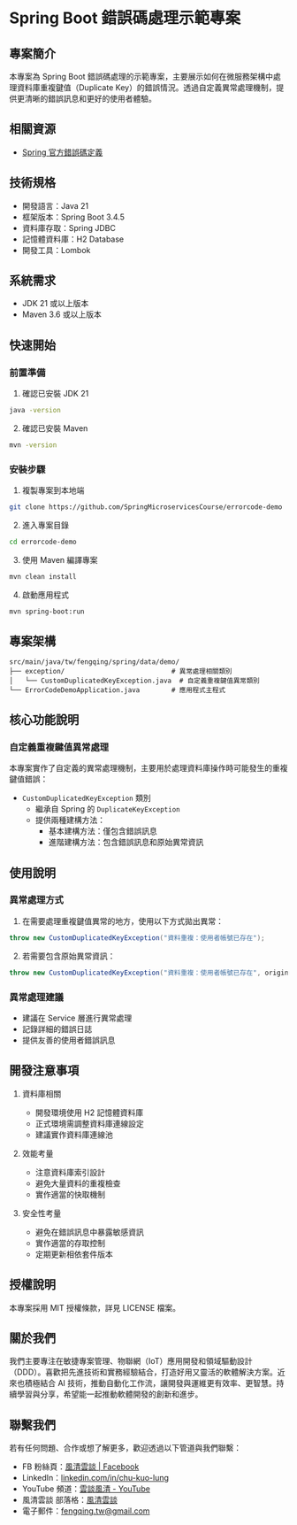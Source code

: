 # Spring Boot 錯誤碼處理示範專案

## 專案簡介
本專案為 Spring Boot 錯誤碼處理的示範專案，主要展示如何在微服務架構中處理資料庫重複鍵值（Duplicate Key）的錯誤情況。透過自定義異常處理機制，提供更清晰的錯誤訊息和更好的使用者體驗。

## 相關資源
- [Spring 官方錯誤碼定義](https://github.com/spring-projects/spring-framework/blob/main/spring-jdbc/src/main/resources/org/springframework/jdbc/support/sql-error-codes.xml)

## 技術規格
- 開發語言：Java 21
- 框架版本：Spring Boot 3.4.5
- 資料庫存取：Spring JDBC
- 記憶體資料庫：H2 Database
- 開發工具：Lombok

## 系統需求
- JDK 21 或以上版本
- Maven 3.6 或以上版本

## 快速開始
### 前置準備
1. 確認已安裝 JDK 21
```bash
java -version
```

2. 確認已安裝 Maven
```bash
mvn -version
```

### 安裝步驟
1. 複製專案到本地端
```bash
git clone https://github.com/SpringMicroservicesCourse/errorcode-demo
```

2. 進入專案目錄
```bash
cd errorcode-demo
```

3. 使用 Maven 編譯專案
```bash
mvn clean install
```

4. 啟動應用程式
```bash
mvn spring-boot:run
```

## 專案架構
```
src/main/java/tw/fengqing/spring/data/demo/
├── exception/                           # 異常處理相關類別
│   └── CustomDuplicatedKeyException.java  # 自定義重複鍵值異常類別
└── ErrorCodeDemoApplication.java        # 應用程式主程式
```

## 核心功能說明
### 自定義重複鍵值異常處理
本專案實作了自定義的異常處理機制，主要用於處理資料庫操作時可能發生的重複鍵值錯誤：

- `CustomDuplicatedKeyException` 類別
  - 繼承自 Spring 的 `DuplicateKeyException`
  - 提供兩種建構方法：
    - 基本建構方法：僅包含錯誤訊息
    - 進階建構方法：包含錯誤訊息和原始異常資訊

## 使用說明
### 異常處理方式
1. 在需要處理重複鍵值異常的地方，使用以下方式拋出異常：
```java
throw new CustomDuplicatedKeyException("資料重複：使用者帳號已存在");
```

2. 若需要包含原始異常資訊：
```java
throw new CustomDuplicatedKeyException("資料重複：使用者帳號已存在", originalException);
```

### 異常處理建議
- 建議在 Service 層進行異常處理
- 記錄詳細的錯誤日誌
- 提供友善的使用者錯誤訊息

## 開發注意事項
1. 資料庫相關
   - 開發環境使用 H2 記憶體資料庫
   - 正式環境需調整資料庫連線設定
   - 建議實作資料庫連線池

2. 效能考量
   - 注意資料庫索引設計
   - 避免大量資料的重複檢查
   - 實作適當的快取機制

3. 安全性考量
   - 避免在錯誤訊息中暴露敏感資訊
   - 實作適當的存取控制
   - 定期更新相依套件版本

## 授權說明

本專案採用 MIT 授權條款，詳見 LICENSE 檔案。 

## 關於我們

我們主要專注在敏捷專案管理、物聯網（IoT）應用開發和領域驅動設計（DDD）。喜歡把先進技術和實務經驗結合，打造好用又靈活的軟體解決方案。近來也積極結合 AI 技術，推動自動化工作流，讓開發與運維更有效率、更智慧。持續學習與分享，希望能一起推動軟體開發的創新和進步。

## 聯繫我們

若有任何問題、合作或想了解更多，歡迎透過以下管道與我們聯繫：

- FB 粉絲頁：[風清雲談 | Facebook](https://www.facebook.com/profile.php?id=61576838896062)
- LinkedIn：[linkedin.com/in/chu-kuo-lung](https://www.linkedin.com/in/chu-kuo-lung)
- YouTube 頻道：[雲談風清 - YouTube](https://www.youtube.com/channel/UCXDqLTdCMiCJ1j8xGRfwEig)
- 風清雲談 部落格：[風清雲談](https://blog.fengqing.tw/)
- 電子郵件：[fengqing.tw@gmail.com](mailto:fengqing.tw@gmail.com)